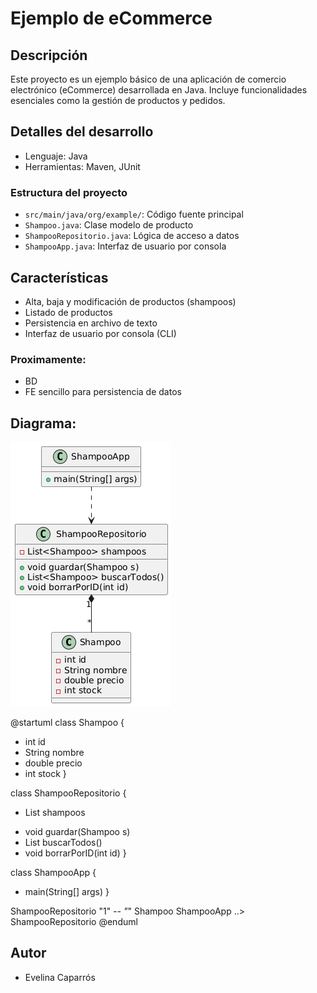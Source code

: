 # Ejemplo de eCommerce

## Descripción
Este proyecto es un ejemplo básico de una aplicación de comercio electrónico (eCommerce) desarrollada en Java. Incluye funcionalidades esenciales como la gestión de productos y pedidos.

## Detalles del desarrollo
- Lenguaje: Java
- Herramientas: Maven, JUnit

### Estructura del proyecto
- `src/main/java/org/example/`: Código fuente principal
- `Shampoo.java`: Clase modelo de producto
- `ShampooRepositorio.java`: Lógica de acceso a datos
- `ShampooApp.java`: Interfaz de usuario por consola

## Características
- Alta, baja y modificación de productos (shampoos)
- Listado de productos
- Persistencia en archivo de texto
- Interfaz de usuario por consola (CLI)

### Proximamente:
- BD
- FE sencillo para persistencia de datos

## Diagrama:

![Diagrama UML](UML.png)

@startuml
class Shampoo {
- int id
- String nombre
- double precio
- int stock
  }

class ShampooRepositorio {
- List<Shampoo> shampoos
+ void guardar(Shampoo s)
+ List<Shampoo> buscarTodos()
+ void borrarPorID(int id)
  }

class ShampooApp {
+ main(String[] args)
  }

ShampooRepositorio "1" *-- "*" Shampoo
ShampooApp ..> ShampooRepositorio
@enduml

## Autor
- Evelina Caparrós
